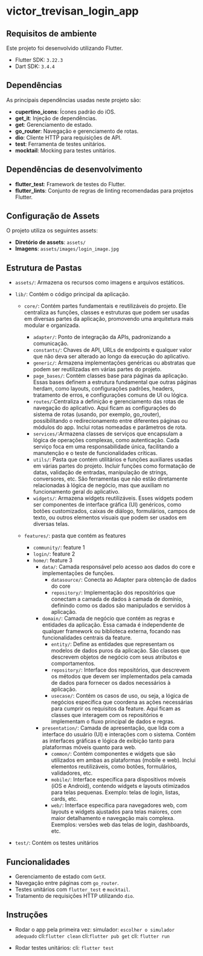 # victor_trevisan_login_app

## Requisitos de ambiente

Este projeto foi desenvolvido utilizando Flutter.

- Flutter SDK: `3.22.3`
- Dart SDK: `3.4.4`

## Dependências

As principais dependências usadas neste projeto são:

- **cupertino_icons**: Ícones padrão do iOS.
- **get_it**: Injeção de dependências.
- **get**: Gerenciamento de estado.
- **go_router**: Navegação e gerenciamento de rotas.
- **dio**: Cliente HTTP para requisições de API.
- **test**: Ferramenta de testes unitários.
- **mocktail**: Mocking para testes unitários.

## Dependências de desenvolvimento

- **flutter_test**: Framework de testes do Flutter.
- **flutter_lints**: Conjunto de regras de linting recomendadas para projetos Flutter.

## Configuração de Assets

O projeto utiliza os seguintes assets:

- **Diretório de assets**: `assets/`
- **Imagens**: `assets/images/login_image.jpg`

## Estrutura de Pastas


- `assets/`: Armazena os recursos como imagens e arquivos estáticos.
- `lib/`: Contém o código principal da aplicação.
    - `core/`: Contém partes fundamentais e reutilizáveis do projeto. Ele centraliza as funções, classes e estruturas que podem ser usadas em diversas partes da aplicação, promovendo uma arquitetura mais modular e organizada.
        - `adapter/`: Ponto de integração da APIs, padronizando a comunicação.
        - `constants/`: Chaves de API, URLs de endpoints e qualquer valor que não deva ser alterado ao longo da execução do aplicativo.
        - `generic/`: Armazena implementações genéricas ou abstratas que podem ser reutilizadas em várias partes do projeto. 
        - `page_bases/`: Contém classes base para páginas da aplicação. Essas bases definem a estrutura fundamental que outras páginas herdam, como layouts, configurações padrões, headers, tratamento de erros, e configurações comuns de UI ou lógica.
        - `routes/`:Centraliza a definição e gerenciamento das rotas de navegação do aplicativo. Aqui ficam as configurações do sistema de rotas (usando, por exemplo, go_router), possibilitando o redirecionamento entre diferentes páginas ou módulos do app. Inclui rotas nomeadas e parâmetros de rota.
        - `services/`:Armazena classes de serviços que encapsulam a lógica de operações complexas, como autenticação. Cada serviço foca em uma responsabilidade única, facilitando a manutenção e o teste de funcionalidades críticas.
        - `utils/`: Pasta que contém utilitários e funções auxiliares usadas em várias partes do projeto. Incluir funções como formatação de datas, validação de entradas, manipulação de strings, conversores, etc. São ferramentas que não estão diretamente relacionadas à lógica de negócio, mas que auxiliam no funcionamento geral do aplicativo.
        - `widgets/`: Armazena widgets reutilizáveis. Esses widgets podem ser componentes de interface gráfica (UI) genéricos, como botões customizados, caixas de diálogo, formulários, campos de texto, ou outros elementos visuais que podem ser usados em diversas telas.
        
    - `features/`: pasta que contém as features
        - `community/`: feature 1
        - `login/`: feature 2
        - `home/`: feature 3
            - `data/`:  Camada responsável pelo acesso aos dados do core e implementaçōes de funções.
                - `datasource/`: Conecta ao Adapter para obtenção de dados do core
                - `repository/`: Implementação dos repositórios que conectam a camada de dados à camada de domínio, definindo como os dados são manipulados e servidos à aplicação.
            - `domain/`: Camada de negócio que contém as regras e entidades da aplicação. Essa camada é independente de qualquer framework ou biblioteca externa, focando nas funcionalidades centrais da feature.
                - `entity/`: Define as entidades que representam os modelos de dados puros da aplicação. São classes que descrevem objetos de negócio com seus atributos e comportamentos.
                - `repository/`:  Interface dos repositórios, que descrevem os métodos que devem ser implementados pela camada de dados para fornecer os dados necessários à aplicação.               
                - `usecase/`: Contém os casos de uso, ou seja, a lógica de negócios específica que coordena as ações necessárias para cumprir os requisitos da feature. Aqui ficam as classes que interagem com os repositórios e implementam o fluxo principal de dados e regras.
            - `presentation/`: Camada de apresentação, que lida com a interface do usuário (UI) e interações com o sistema. Contém as interfaces gráficas e lógica de exibição tanto para plataformas móveis quanto para web.
                - `common/`: Contém componentes e widgets que são utilizados em ambas as plataformas (mobile e web). Inclui elementos reutilizáveis, como botões, formulários, validadores, etc.
                - `mobile/`: Interface específica para dispositivos móveis (iOS e Android), contendo widgets e layouts otimizados para telas pequenas. Exemplo: telas de login, listas, cards, etc.
                - `web/`: Interface específica para navegadores web, com layouts e widgets ajustados para telas maiores, com maior detalhamento e navegação mais complexa. Exemplos: versões web das telas de login, dashboards, etc.



- `test/`: Contém os testes unitários


## Funcionalidades

- Gerenciamento de estado com `GetX`.
- Navegação entre páginas com `go_router`.
- Testes unitários com `flutter_test` e `mocktail`.
- Tratamento de requisições HTTP utilizando `dio`.


## Instruções 

- Rodar o app pela primeira vez:
    simulador: `escolher o simulador adequado`
    cli:`flutter clean`
    cli:`flutter pub get`
    cli: `flutter run`

- Rodar testes unitários:
    cli: `flutter test`
